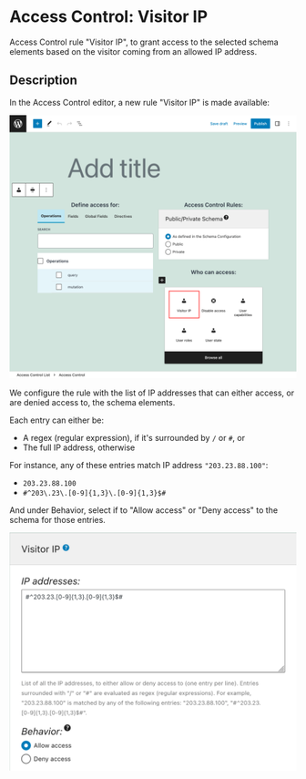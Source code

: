 # Access Control: Visitor IP

Access Control rule "Visitor IP", to grant access to the selected schema elements based on the visitor coming from an allowed IP address.

## Description

In the Access Control editor, a new rule "Visitor IP" is made available:

![Access Control: Visitor IP rule](../../images/acl-rule-visitor-ip.png "Access Control: Visitor IP rule")

We configure the rule with the list of IP addresses that can either access, or are denied access to, the schema elements.

Each entry can either be:

- A regex (regular expression), if it's surrounded by `/` or `#`, or
- The full IP address, otherwise

For instance, any of these entries match IP address `"203.23.88.100"`:

- `203.23.88.100`
- `#^203\.23\.[0-9]{1,3}\.[0-9]{1,3}$#`

And under Behavior, select if to "Allow access" or "Deny access" to the schema for those entries.

![Adding entries in the Visitor IP block](../../images/acl-rule-visitor-ip-block.png "Adding entries in the Visitor IP block")
